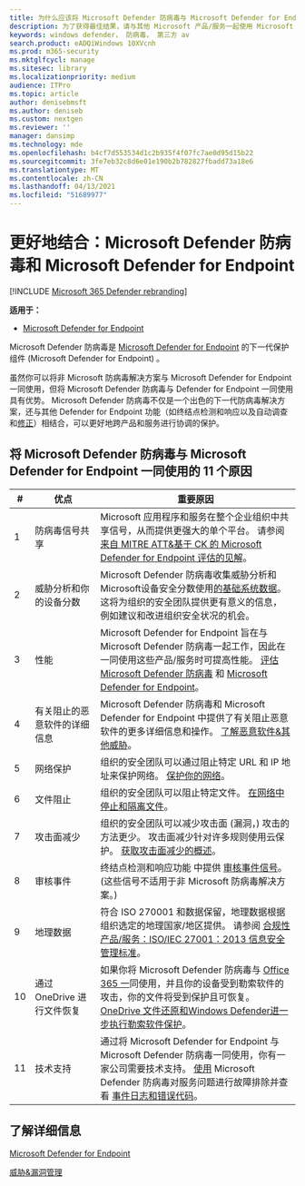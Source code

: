 ```yaml
---
title: 为什么应该将 Microsoft Defender 防病毒与 Microsoft Defender for Endpoint 一同使用
description: 为了获得最佳结果，请与其他 Microsoft 产品/服务一起使用 Microsoft Defender 防病毒。
keywords: windows defender， 防病毒， 第三方 av
search.product: eADQiWindows 10XVcnh
ms.prod: m365-security
ms.mktglfcycl: manage
ms.sitesec: library
ms.localizationpriority: medium
audience: ITPro
ms.topic: article
author: denisebmsft
ms.author: deniseb
ms.custom: nextgen
ms.reviewer: ''
manager: dansimp
ms.technology: mde
ms.openlocfilehash: b4cf7d553534d1c2b935f4f07fc7ae0d95d15b22
ms.sourcegitcommit: 3fe7eb32c8d6e01e190b2b782827fbadd73a18e6
ms.translationtype: MT
ms.contentlocale: zh-CN
ms.lasthandoff: 04/13/2021
ms.locfileid: "51689977"
---
```

# <a name="better-together-microsoft-defender-antivirus-and-microsoft-defender-for-endpoint"></a>更好地结合：Microsoft Defender 防病毒和 Microsoft Defender for Endpoint

[!INCLUDE [Microsoft 365 Defender rebranding](../../includes/microsoft-defender.md)]


**适用于：**

- [Microsoft Defender for Endpoint](/microsoft-365/security/defender-endpoint)

Microsoft Defender 防病毒是 [Microsoft Defender for Endpoint](/microsoft-365/security/defender-endpoint/microsoft-defender-endpoint) 的下一代保护组件 (Microsoft Defender for Endpoint) 。 

虽然你可以将非 Microsoft 防病毒解决方案与 Microsoft Defender for Endpoint 一同使用，但将 Microsoft Defender 防病毒与 Defender for Endpoint 一同使用具有优势。 Microsoft Defender 防病毒不仅是一个出色的下一代防病毒解决方案，还与其他 Defender for Endpoint 功能（如终结点[](/microsoft-365/security/defender-endpoint/overview-endpoint-detection-response)检测和响应以及自动调查和[修正](/microsoft-365/security/defender-endpoint/automated-investigations)）相结合，可以更好地跨产品和服务进行协调的保护。 

## <a name="11-reasons-to-use-microsoft-defender-antivirus-together-with-microsoft-defender-for-endpoint"></a>将 Microsoft Defender 防病毒与 Microsoft Defender for Endpoint 一同使用的 11 个原因

|# |优点  |重要原因 |
|--|--|--|
|1|防病毒信号共享 |Microsoft 应用程序和服务在整个企业组织中共享信号，从而提供更强大的单个平台。 请参阅 [来自 MITRE ATT&基于 CK 的 Microsoft Defender for Endpoint 评估的见解](https://www.microsoft.com/security/blog/2018/12/03/insights-from-the-mitre-attack-based-evaluation-of-windows-defender-atp/)。 |
|2|威胁分析和你的设备分数 |Microsoft Defender 防病毒收集威胁分析和 Microsoft[](/microsoft-365/security/defender-endpoint/threat-analytics)设备安全分数使用[的基础系统数据](/microsoft-365/security/defender-endpoint/tvm-microsoft-secure-score-devices)。 这将为组织的安全团队提供更有意义的信息，例如建议和改进组织安全状况的机会。 |
|3|性能 |Microsoft Defender for Endpoint 旨在与 Microsoft Defender 防病毒一起工作，因此在一同使用这些产品/服务时可提高性能。 [评估 Microsoft Defender 防病毒](evaluate-microsoft-defender-antivirus.md) 和 [Microsoft Defender for Endpoint](/microsoft-365/security/defender-endpoint/evaluate-mde)。|
|4 |有关阻止的恶意软件的详细信息 |Microsoft Defender 防病毒和 Microsoft Defender for Endpoint 中提供了有关阻止恶意软件的更多详细信息和操作。 [了解恶意软件&其他威胁](/windows/security/threat-protection/intelligence/understanding-malware)。|
|5 |网络保护 |组织的安全团队可以通过阻止特定 URL 和 IP 地址来保护网络。 [保护你的网络](/microsoft-365/security/defender-endpoint/network-protection)。|
|6 |文件阻止 |组织的安全团队可以阻止特定文件。 [在网络中停止和隔离文件](/microsoft-365/security/defender-endpoint/respond-file-alerts#stop-and-quarantine-files-in-your-network)。|
|7 |攻击面减少 |组织的安全团队可以减少攻击面 (漏洞，) 攻击的方法更少。 攻击面减少针对许多规则使用云保护。 [获取攻击面减少的概述](/microsoft-365/security/defender-endpoint/overview-attack-surface-reduction)。|
|8 |审核事件 |终结点检测和响应功能 中提供 [审核事件信号](/microsoft-365/security/defender-endpoint/overview-endpoint-detection-response)。  (这些信号不适用于非 Microsoft 防病毒解决方案。)  |
|9 |地理数据 |符合 ISO 270001 和数据保留，地理数据根据组织选定的地理国家/地区提供。 请参阅 [合规性产品/服务：ISO/IEC 27001：2013 信息安全管理标准](/microsoft-365/compliance/offering-iso-27001)。 |
|10  |通过 OneDrive 进行文件恢复 |如果你将 Microsoft Defender 防病毒与 [Office 365 一](/Office365/Enterprise)同使用，并且你的设备受到勒索软件的攻击，你的文件将受到保护且可恢复。 [OneDrive 文件还原和Windows Defender进一步执行勒索软件保护](https://techcommunity.microsoft.com/t5/Microsoft-OneDrive-Blog/OneDrive-Files-Restore-and-Windows-Defender-takes-ransomware/ba-p/188001)。|
|11|技术支持 |通过将 Microsoft Defender for Endpoint 与 Microsoft Defender 防病毒一同使用，你有一家公司需要技术支持。 [使用](/microsoft-365/security/defender-endpoint/troubleshoot-mde) Microsoft Defender 防病毒对服务问题进行故障排除并查看 [事件日志和错误代码](troubleshoot-microsoft-defender-antivirus.md)。 |


## <a name="learn-more"></a>了解详细信息

[Microsoft Defender for Endpoint](/microsoft-365/security/defender-endpoint/microsoft-defender-endpoint)

[威胁&漏洞管理](/microsoft-365/security/defender-endpoint/next-gen-threat-and-vuln-mgt)